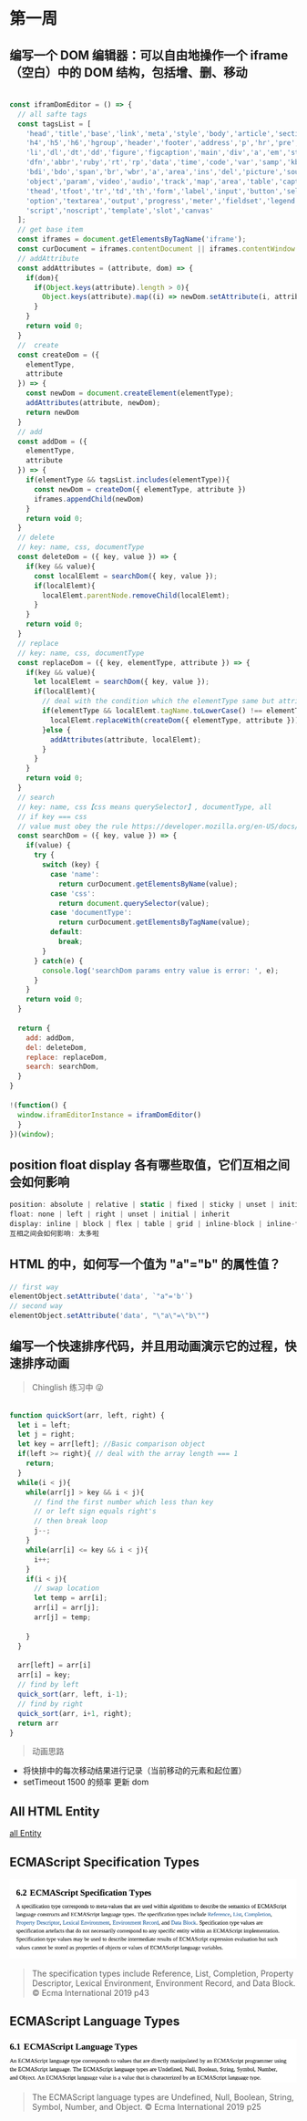 # 第一周

## 编写一个 DOM 编辑器：可以自由地操作一个 iframe（空白）中的 DOM 结构，包括增、删、移动

```javascript

const iframDomEditor = () => {
  // all safte tags
  const tagsList = [
    'head','title','base','link','meta','style','body','article','section','nav','aside','h1','h2','h3',
    'h4','h5','h6','hgroup','header','footer','address','p','hr','pre','blockquote','ol','ul','menu',
    'li','dl','dt','dd','figure','figcaption','main','div','a','em','strong','small','s','cite','q',
    'dfn','abbr','ruby','rt','rp','data','time','code','var','samp','kbd','sub','sup','i','b','u','mark',
    'bdi','bdo','span','br','wbr','a','area','ins','del','picture','source','img','iframe','embed',
    'object','param','video','audio','track','map','area','table','caption','colgroup','col','tbody',
    'thead','tfoot','tr','td','th','form','label','input','button','select','datalist','optgroup',
    'option','textarea','output','progress','meter','fieldset','legend','details','summary','dialog',
    'script','noscript','template','slot','canvas'
  ];
  // get base item
  const iframes = document.getElementsByTagName('iframe');
  const curDocument = iframes.contentDocument || iframes.contentWindow.document;
  // addAttribute
  const addAttributes = (attribute, dom) => {
    if(dom){
      if(Object.keys(attribute).length > 0){
        Object.keys(attribute).map((i) => newDom.setAttribute(i, attribute[i]))
      }
    }
    return void 0;
  }
  //  create
  const createDom = ({
    elementType,
    attribute
  }) => {
    const newDom = document.createElement(elementType);
    addAttributes(attribute, newDom);
    return newDom
  }
  // add
  const addDom = ({
    elementType,
    attribute
  }) => {
    if(elementType && tagsList.includes(elementType)){
      const newDom = createDom({ elementType, attribute })
      iframes.appendChild(newDom)
    }
    return void 0;
  }
  // delete
  // key: name, css, documentType
  const deleteDom = ({ key, value }) => {
    if(key && value){
      const localElemt = searchDom({ key, value });
      if(localElemt){
        localElemt.parentNode.removeChild(localElemt);
      }
    }
    return void 0;
  }
  // replace
  // key: name, css, documentType
  const replaceDom = ({ key, elementType, attribute }) => {
    if(key && value){
      let localElemt = searchDom({ key, value });
      if(localElemt){
        // deal with the condition which the elementType same but attributes different
        if(elementType && localElemt.tagName.toLowerCase() !== elementType.toLowerCase()){
          localElemt.replaceWith(createDom({ elementType, attribute }));
        }else {
          addAttributes(attribute, localElemt);
        }
      }
    }
    return void 0;
  }
  // search
  // key: name, css【css means querySelector】, documentType, all
  // if key === css
  // value must obey the rule https://developer.mozilla.org/en-US/docs/Web/API/ParentNode/querySelector#Escaping_special_characters
  const searchDom = ({ key, value }) => {
    if(value) {
      try {
        switch (key) {
          case 'name':
            return curDocument.getElementsByName(value);
          case 'css':
            return document.querySelector(value);
          case 'documentType':
            return curDocument.getElementsByTagName(value);
          default:
            break;
        }
      } catch(e) {
        console.log('searchDom params entry value is error: ', e);
      }
    }
    return void 0;
  }

  return {
    add: addDom,
    del: deleteDom,
    replace: replaceDom,
    search: searchDom,
  }
}

!(function() {
  window.iframEditorInstance = iframDomEditor()
  }
})(window);

```

## position float display 各有哪些取值，它们互相之间会如何影响

```javascript
position: absolute | relative | static | fixed | sticky | unset | initial | inherit
float: none | left | right | unset | initial | inherit
display: inline | block | flex | table | grid | inline-block | inline-flex ...
互相之间会如何影响: 太多啦
```

## HTML 的中，如何写一个值为 "a"="b" 的属性值？
```javascript
// first way
elementObject.setAttribute('data', `"a"='b'`)
// second way
elementObject.setAttribute('data', "\"a\"=\"b\"")
```

## 编写一个快速排序代码，并且用动画演示它的过程，快速排序动画
> Chinglish 练习中 😜

```javascript

function quickSort(arr, left, right) {
  let i = left;
  let j = right;
  let key = arr[left]; //Basic comparison object
  if(left >= right){ // deal with the array length === 1
    return;
  }
  while(i < j){
    while(arr[j] > key && i < j){
      // find the first number which less than key
      // or left sign equals right's
      // then break loop
      j--;
    }
    while(arr[i] <= key && i < j){
      i++;
    }
    if(i < j){
      // swap location
      let temp = arr[i];
      arr[i] = arr[j];
      arr[j] = temp;

    }
  }

  arr[left] = arr[i]
  arr[i] = key;
  // find by left
  quick_sort(arr, left, i-1);
  // find by right
  quick_sort(arr, i+1, right);
  return arr
}

```

> 动画思路

* 将快排中的每次移动结果进行记录（当前移动的元素和起位置）
* setTimeout 1500 的频率 更新 dom

## All HTML Entity
[all Entity](./Entity.txt)


## ECMAScript Specification Types
![Specification Types](./Specification-Types.png)
> The specification types include Reference, List, Completion, Property Descriptor, Lexical Environment, Environment Record, and Data Block.
© Ecma International 2019  p43

## ECMAScript Language Types
![Language Types](./Language-Types.png)
> The ECMAScript language types are Undefined, Null, Boolean, String, Symbol, Number, and Object.
© Ecma International 2019 p25
